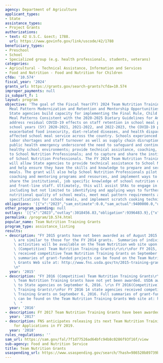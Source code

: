 ```yaml
---
agency: Department of Agriculture
applicant_types:
- State
assistance_types:
- Project Grants
authorizations:
- text: 42 U.S.C. &sect; 1788.
  url: https://www.govinfo.gov/link/uscode/42/1788
beneficiary_types:
- Preschool
- School
- Specialized group (e.g. health professionals, students, veterans)
categories:
- Agricultural - Technical Assistance, Information and Services
- Food and Nutrition - Food and Nutrition for Children
cfda: '10.574'
fiscal_year: '2024'
grants_url: https://grants.gov/search-grants?cfda=10.574
improper_payments: null
is_subpart_f: 1
layout: program
objective: 'The goal of the Fiscal Year(FY) 2024 Team Nutrition Training Grants for
  Meal Pattern Modernization and Retention and Mentorship Opportunities is to help
  State agencies build capacity for implementing the Final Rule, Child Nutrition Programs:
  Meal Patterns Consistent with the 2020-2025 Dietary Guidelines for Americans and
  address residual COVID-19 effects on staff retention in school meal programs. During
  school years (SY) 2020-2021, 2021-2022, and 2022-2023, the COVID-19 pandemic significantly
  exacerbated food insecurity, diet-related diseases, and health disparities. It also
  affected school meal service across the country. Schools experienced school foodservice
  labor shortages and staff turnover as well as supply chain disruptions. The COVID-19
  public health emergency underscored the need to safeguard and continue to support
  healthy school environments; provide technical assistance, coaching, and mentoring
  to School Nutrition Professionals; and to capture and share the institutional knowledge
  of School Nutrition Professionals. The FY 2024 Team Nutrition Training Grant activities
  will allow State agencies to provide technical assistance to School Nutrition Professionals
  and help ensure they have the skills and knowledge to prepare and serve nutritious
  meals. The grant will also help School Nutrition Professionals pilot and implement
  coaching and mentoring programs and resources, and implement ways to capture and
  share the institutional, job specific knowledge of school nutrition directors, managers,
  and front-line staff. Ultimately, this will assist SFAs to engage in critical activities
  including but not limited to identifying and applying ways to further improve the
  nutritional quality of school meals, meet meal pattern requirements and weekly dietary
  specifications for school meals, and implement scratch cooking techniques.'
obligations: '[{"x":"2023","sam_estimate":0.0,"sam_actual":9400000.0,"usa_spending_actual":9396483.9},{"x":"2024","sam_estimate":0.0,"sam_actual":8615000.0,"usa_spending_actual":7665066.44},{"x":"2025","sam_estimate":0.0,"sam_actual":0.0,"usa_spending_actual":-925176.25}]'
other_program_spending: null
outlays: '[{"x":"2023","outlay":3018456.83,"obligation":9396483.9},{"x":"2024","outlay":556133.7,"obligation":8614800.0},{"x":"2025","outlay":0.0,"obligation":0.0}]'
permalink: /program/10.574.html
popular_name: Team Nutrition Training Grants
program_type: assistance_listing
results:
- description: "FY 2015 grants have not been awarded as of August 2015.  Grant objectives\
    \ are similar to those for the FY 2014 grants.  Summaries of individual state\
    \ activities will be available on the Team Nutrition web site upon award. FY 2015\
    \ (Competitive) Team Nutrition Training Grants\r\n\r\nFor FY 2015, 19 State agencies\
    \ received competitive Team Nutrition Training Grants on September 2, 2015. Full\
    \ summaries of grant-funded projects can be found on the Team Nutrition Training\
    \ Grants Web site at: http://www.fns.usda.gov/tn/2015-training-grants.  \r\n\r\
    \n"
  year: '2015'
- description: "FY 2016 (Competitive) Team Nutrition Training Grants\r\n\r\nFY 2016\
    \ Team Nutrition Training Grants have not yet been awarded. USDA awarded 14 grants\
    \ to State agencies on September 6, 2016. \r\n FY 2016(Competitive) Team Nutrition\
    \ Training Grants\r\nFor FY 2016 14 state agencies received competitive Team Nutrition\
    \ Training Grants on September 6, 2016. Full summaries of grant-funded projects\
    \ can be found on the Team Nutrition Training Grants Web site at: http://www.fns.usda.gov/tn/2016-training-grants.\
    \  "
  year: '2016'
- description: FY 2017 Team Nutrition Training Grants have been awarded.
  year: '2017'
- description: FNS anticipates releasing its next Team Nutrition Training Grant Request
    for Applications in FY 2019.
  year: '2018'
rules_regulations: ''
sam_url: https://sam.gov/fal/7f1d77526ad64bfc94b8c0286f93f16f/view
sub-agency: Food and Nutrition Service
title: Team Nutrition Grants
usaspending_url: https://www.usaspending.gov/search/?hash=986520b89739b0a8a25fbf640fd9c236
---
```

